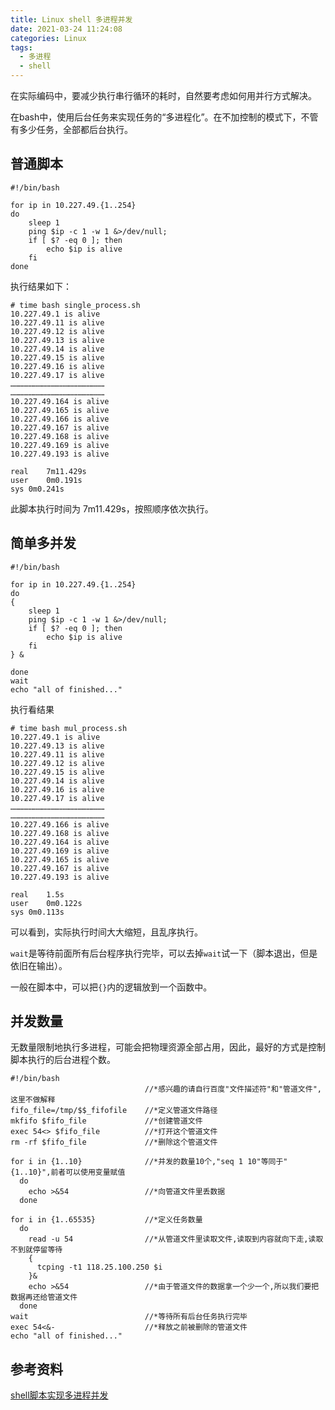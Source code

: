 ```yaml
---
title: Linux shell 多进程并发
date: 2021-03-24 11:24:08
categories: Linux
tags:
  - 多进程
  - shell
---
```




在实际编码中，要减少执行串行循环的耗时，自然要考虑如何用并行方式解决。

在bash中，使用后台任务来实现任务的“多进程化”。在不加控制的模式下，不管有多少任务，全部都后台执行。

<!--more-->

## 普通脚本

```shell
#!/bin/bash

for ip in 10.227.49.{1..254}
do
    sleep 1
    ping $ip -c 1 -w 1 &>/dev/null;
    if [ $? -eq 0 ]; then
        echo $ip is alive
    fi
done
```

执行结果如下：

```shell
# time bash single_process.sh
10.227.49.1 is alive
10.227.49.11 is alive
10.227.49.12 is alive
10.227.49.13 is alive
10.227.49.14 is alive
10.227.49.15 is alive
10.227.49.16 is alive
10.227.49.17 is alive
………………………………………………………
………………………………………………………
10.227.49.164 is alive
10.227.49.165 is alive
10.227.49.166 is alive
10.227.49.167 is alive
10.227.49.168 is alive
10.227.49.169 is alive
10.227.49.193 is alive

real	7m11.429s
user	0m0.191s
sys	0m0.241s
```

此脚本执行时间为 7m11.429s，按照顺序依次执行。



## 简单多并发

```shell
#!/bin/bash

for ip in 10.227.49.{1..254}
do
{
    sleep 1
    ping $ip -c 1 -w 1 &>/dev/null;
    if [ $? -eq 0 ]; then
        echo $ip is alive
    fi
} &

done
wait
echo "all of finished..."
```

执行看结果

```
# time bash mul_process.sh
10.227.49.1 is alive
10.227.49.13 is alive
10.227.49.11 is alive
10.227.49.12 is alive
10.227.49.15 is alive
10.227.49.14 is alive
10.227.49.16 is alive
10.227.49.17 is alive
………………………………………………………
………………………………………………………
10.227.49.166 is alive
10.227.49.168 is alive
10.227.49.164 is alive
10.227.49.169 is alive
10.227.49.165 is alive
10.227.49.167 is alive
10.227.49.193 is alive

real	1.5s
user	0m0.122s
sys	0m0.113s
```

可以看到，实际执行时间大大缩短，且乱序执行。

`wait`是等待前面所有后台程序执行完毕，可以去掉`wait`试一下（脚本退出，但是依旧在输出）。

一般在脚本中，可以把`{}`内的逻辑放到一个函数中。



## 并发数量

无数量限制地执行多进程，可能会把物理资源全部占用，因此，最好的方式是控制脚本执行的后台进程个数。

```shell
#!/bin/bash
                              //*感兴趣的请自行百度"文件描述符"和"管道文件",这里不做解释
fifo_file=/tmp/$$_fifofile    //*定义管道文件路径
mkfifo $fifo_file             //*创建管道文件
exec 54<> $fifo_file          //*打开这个管道文件
rm -rf $fifo_file             //*删除这个管道文件

for i in {1..10}              //*并发的数量10个,"seq 1 10"等同于"{1..10}",前者可以使用变量赋值
  do
    echo >&54                 //*向管道文件里丢数据
  done

for i in {1..65535}           //*定义任务数量
  do
    read -u 54                //*从管道文件里读取文件,读取到内容就向下走,读取不到就停留等待
    {
      tcping -t1 118.25.100.250 $i
    }&
    echo >&54                 //*由于管道文件的数据拿一个少一个,所以我们要把数据再还给管道文件
  done
wait                          //*等待所有后台任务执行完毕
exec 54<&-                    //*释放之前被删除的管道文件
echo "all of finished..."
```



## 参考资料

[shell脚本实现多进程并发](https://linux-sh.cn/archives/319/)

